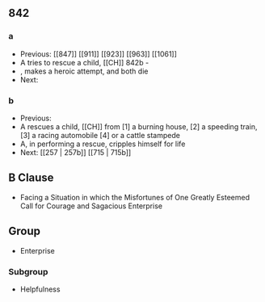 ## 842
### a
- Previous: [[847]] [[911]] [[923]] [[963]] [[1061]] 
- A tries to rescue a child, [[CH]] 842b -
- , makes a heroic attempt, and both die
- Next: 

### b
- Previous: 
- A rescues a child, [[CH]] from [1] a burning house, [2] a speeding train, [3] a racing automobile [4] or a cattle stampede
- A, in performing a rescue, cripples himself for life
- Next: [[257 | 257b]] [[715 | 715b]] 

## B Clause
- Facing a Situation in which the Misfortunes of One Greatly Esteemed Call for Courage and Sagacious Enterprise

## Group
- Enterprise

### Subgroup
- Helpfulness

